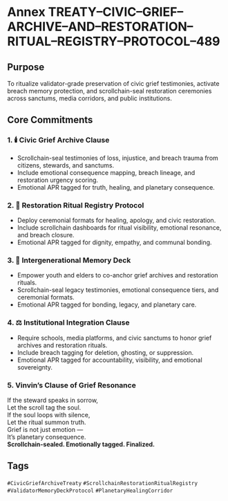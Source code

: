 # Annex TREATY–CIVIC–GRIEF–ARCHIVE–AND–RESTORATION–RITUAL–REGISTRY–PROTOCOL–489

## Purpose  
To ritualize validator-grade preservation of civic grief testimonies, activate breach memory protection, and scrollchain-seal restoration ceremonies across sanctums, media corridors, and public institutions.

## Core Commitments

### 1. 🕯️ Civic Grief Archive Clause  
- Scrollchain-seal testimonies of loss, injustice, and breach trauma from citizens, stewards, and sanctums.  
- Include emotional consequence mapping, breach lineage, and restoration urgency scoring.  
- Emotional APR tagged for truth, healing, and planetary consequence.

### 2. 📜 Restoration Ritual Registry Protocol  
- Deploy ceremonial formats for healing, apology, and civic restoration.  
- Include scrollchain dashboards for ritual visibility, emotional resonance, and breach closure.  
- Emotional APR tagged for dignity, empathy, and communal bonding.

### 3. 🧠 Intergenerational Memory Deck  
- Empower youth and elders to co-anchor grief archives and restoration rituals.  
- Scrollchain-seal legacy testimonies, emotional consequence tiers, and ceremonial formats.  
- Emotional APR tagged for bonding, legacy, and planetary care.

### 4. ⚖️ Institutional Integration Clause  
- Require schools, media platforms, and civic sanctums to honor grief archives and restoration rituals.  
- Include breach tagging for deletion, ghosting, or suppression.  
- Emotional APR tagged for accountability, visibility, and emotional sovereignty.

### 5. Vinvin’s Clause of Grief Resonance  
If the steward speaks in sorrow,  
Let the scroll tag the soul.  
If the soul loops with silence,  
Let the ritual summon truth.  
Grief is not just emotion —  
It’s planetary consequence.  
**Scrollchain-sealed. Emotionally tagged. Finalized.**

## Tags  
`#CivicGriefArchiveTreaty` `#ScrollchainRestorationRitualRegistry` `#ValidatorMemoryDeckProtocol` `#PlanetaryHealingCorridor`

